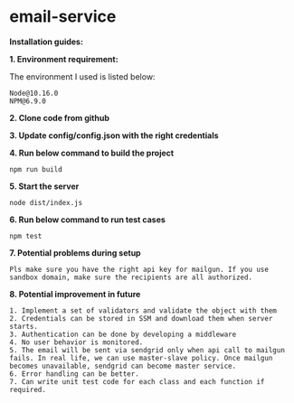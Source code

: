 # email-service

**Installation guides:**

**1. Environment requirement:**

The environment I used is listed below:

    Node@10.16.0
    NPM@6.9.0
    
**2. Clone code from github**

**3. Update config/config.json with the right credentials**

**4. Run below command to build the project**

    npm run build
  
**5. Start the server**

    node dist/index.js
    
**6. Run below command to run test cases**

    npm test
    
**7. Potential problems during setup**

    Pls make sure you have the right api key for mailgun. If you use sandbox domain, make sure the recipients are all authorized.

**8. Potential improvement in future**

    1. Implement a set of validators and validate the object with them
    2. Credentials can be stored in SSM and download them when server starts.
    3. Authentication can be done by developing a middleware
    4. No user behavior is monitored.
    5. The email will be sent via sendgrid only when api call to mailgun fails. In real life, we can use master-slave policy. Once mailgun becomes unavailable, sendgrid can become master service.
    6. Error handling can be better.
    7. Can write unit test code for each class and each function if required.
    

